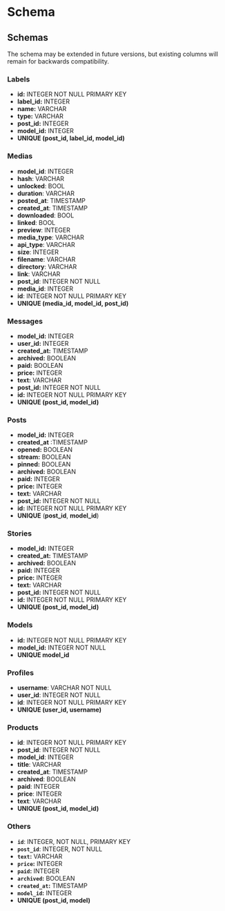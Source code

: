 # Schema

## Schemas

The schema may be extended in future versions, but existing columns will remain for backwards compatibility.

### Labels

* **id:** INTEGER NOT NULL PRIMARY KEY
* **label\_id:** INTEGER
* **name:** VARCHAR
* **type:** VARCHAR
* **post\_id:** INTEGER
* **model\_id:** INTEGER
* **UNIQUE (post\_id, label\_id, model\_id)**

### Medias

* **model\_id**: INTEGER
* **hash**: VARCHAR
* **unlocked**: BOOL
* **duration**: VARCHAR
* **posted\_at**: TIMESTAMP
* **created\_at**: TIMESTAMP
* **downloaded**: BOOL
* **linked**: BOOL
* **preview**: INTEGER
* **media\_type**: VARCHAR
* **api\_type**: VARCHAR
* **size**: INTEGER
* **filename**: VARCHAR
* **directory**: VARCHAR
* **link**: VARCHAR
* **post\_id**: INTEGER NOT NULL
* **media\_id**: INTEGER
* **id**: INTEGER NOT NULL PRIMARY KEY
* **UNIQUE (media\_id, model\_id, post\_id)**

### Messages

* **model\_id:** INTEGER
* **user\_id:**  INTEGER
* **created\_at:**  TIMESTAMP
* **archived:**  BOOLEAN
* **paid:**  BOOLEAN
* **price:**  INTEGER
* **text:**  VARCHAR
* **post\_id:**  INTEGER NOT NULL
* **id:**  INTEGER NOT NULL PRIMARY KEY
* **UNIQUE (post\_id, model\_id)**

### **Posts**

* **model\_id:** INTEGER
* **created\_at** :TIMESTAMP
* **opened:** BOOLEAN
* **stream:** BOOLEAN
* **pinned:** BOOLEAN
* **archived:** BOOLEAN
* **paid:** INTEGER
* **price:** INTEGER
* **text:** VARCHAR
* **post\_id:** INTEGER NOT NULL
* **id:** INTEGER NOT NULL PRIMARY KEY
* **UNIQUE** (**post\_id**, **model\_id**)

### Stories

* **model\_id:**  INTEGER
* **created\_at:**  TIMESTAMP
* **archived:**  BOOLEAN
* **paid:**  INTEGER
* **price:**  INTEGER
* **text:**  VARCHAR
* **post\_id:**  INTEGER NOT NULL
* **id:**  INTEGER NOT NULL PRIMARY KEY
* **UNIQUE (post\_id, model\_id)**



### Models

* **id:** INTEGER NOT NULL PRIMARY KEY
* **model\_id:** INTEGER NOT NULL&#x20;
* **UNIQUE model\_id**



### Profiles

* **username**: VARCHAR NOT NULL
* **user\_id**: INTEGER NOT NULL
* **id**: INTEGER NOT NULL PRIMARY KEY
* **UNIQUE (user\_id, username)**

### &#x20;Products

* **id**: INTEGER NOT NULL PRIMARY KEY&#x20;
* **post\_id**: INTEGER NOT NULL&#x20;
* **model\_id**: INTEGER&#x20;
* **title**: VARCHAR&#x20;
* **created\_at**: TIMESTAMP&#x20;
* **archived**: BOOLEAN&#x20;
* **paid**: INTEGER&#x20;
* **price**: INTEGER
* **text**: VARCHAR&#x20;
* **UNIQUE (post\_id, model\_id)**



### Others

* **`id`**: INTEGER, NOT NULL, PRIMARY KEY
* **`post_id`**: INTEGER, NOT NULL
* **`text`:** VARCHAR
* **`price`:** INTEGER
* **`paid`:** INTEGER
* **`archived`:** BOOLEAN
* **`created_at`:** TIMESTAMP
* **`model_id`:** INTEGER
* **UNIQUE (post\_id, model)**

